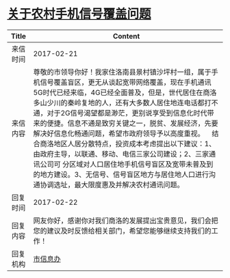# [关于农村手机信号覆盖问题](http://www.shangluo.gov.cn/zmhd/ldxxxx.jsp?urltype=leadermail.LeaderMailContentUrl&wbtreeid=1112&leadermailid=4001)

| Title |                                                                                                                                                              Content                                                                                                                                                               |
|:-----:|------------------------------------------------------------------------------------------------------------------------------------------------------------------------------------------------------------------------------------------------------------------------------------------------------------------------------------|
| 来信时间  | 2017-02-21                                                                                                                                                                                                                                                                                                                         |
| 来信内容  | 尊敬的市领导你好！我家住洛南县景村镇沙坪村一组，属于手机信号覆盖盲区，更无从谈起宽带网络覆盖，现在手机通讯5G时代已经来临，4G已经全面普及，但是，世代居住在商洛多山少川的秦岭复地的人，还有大多数人居住地连电话都打不通，对于2G信号渴望都是渺茫，更别说享受到信息化时代带来的便捷。信息不通是致穷关键之一，脱贫、发展经济，先要解决好信息化畅通问题，希望市政府领导予以高度重视。    结合商洛地区人居分散特点，投资成本考虑提出以下建议：1、由政府主导，以联通、移动、电信三家公司建设；2、三家通讯公司可 分区域对人口居住地手机信号盲区及宽带未普及到的地方建设。3、无信号、信号盲区地方与居住地人口进行沟通协调选址，最大限度惠及并解决农村通讯问题。 |
| 回复时间  | 2017-02-22                                                                                                                                                                                                                                                                                                                         |
| 回复内容  | 网友你好，感谢你对我们商洛的发展提出宝贵意见，我们会把您的建议及时反馈给相关部门，希望您能够继续支持我们的工作！                                                                                                                                                                                                                                                                           |
| 回复机构  | [市信息办](../../category/agencies/市信息办.md)                                                                                                                                                                                                                                                                                            |